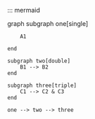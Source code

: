 ::: mermaid

graph
    subgraph one[single]

        A1

    end

    subgraph two[double]
        B1 --> B2
    end

    subgraph three[triple]
        C1 --> C2 & C3
    end        

    one --> two --> three